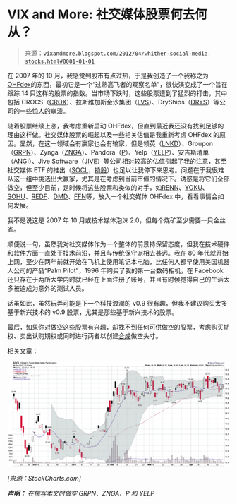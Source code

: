 <!--yml

category: 未分类

date: 2024-05-18 16:31:51

-->

# VIX and More: 社交媒体股票何去何从？

> 来源：[`vixandmore.blogspot.com/2012/04/whither-social-media-stocks.html#0001-01-01`](http://vixandmore.blogspot.com/2012/04/whither-social-media-stocks.html#0001-01-01)

在 2007 年的 10 月，我感觉到股市有点过热，于是我创造了一个我称之为[OHFdex](http://vixandmore.blogspot.com/search/label/OHFdex)的东西，最初它是一个“过熟高飞者的观察名单”，很快演变成了一个旨在跟踪 14 只这样的股票的指数。当市场下跌时，这些股票遭到了猛烈的打击，其中包括 CROCS（[CROX](http://vixandmore.blogspot.com/search/label/CROX)）、拉斯维加斯金沙集团（[LVS](http://vixandmore.blogspot.com/search/label/LVS)）、DryShips（[DRYS](http://vixandmore.blogspot.com/search/label/DRY)）等公司的一些[惊人的崩溃](http://vixandmore.blogspot.com/2008/10/ohfdex-one-year-later.html)。

随着股票继续上涨，我考虑重新启动 OHFdex，但直到最近我还没有找到足够的理由这样做。社交媒体股票的崛起以及一些相关估值是我重新考虑 OHFdex 的原因。显然，在这一领域会有赢家也会有输家，但是领英（[LNKD](http://vixandmore.blogspot.com/search/label/LNKD)）、Groupon（[GRPN](http://vixandmore.blogspot.com/search/label/GRPN)）、Zynga（[ZNGA](http://vixandmore.blogspot.com/search/label/ZNGA)）、Pandora（[P](http://vixandmore.blogspot.com/search/label/P)）、Yelp（[YELP](http://vixandmore.blogspot.com/search/label/YELP)）、安吉斯清单（[ANGI](http://vixandmore.blogspot.com/search/label/ANGI)）、Jive Software（[JIVE](http://vixandmore.blogspot.com/search/label/JIVE)）等公司相对较高的估值引起了我的注意，甚至社交媒体 ETF 的推出（[SOCL](http://vixandmore.blogspot.com/search/label/SOCL)，[持股](http://globalxfunds.com/fundholdings.php?fundid=20164&catid=27)）也足以让我停下来思考。问题在于我很难从这一组中挑选出大赢家，尤其是在考虑到当前市值的情况下。诱惑是将它们全部做空，但至少目前，是时候将这些股票和类似的对手，如[RENN](http://vixandmore.blogspot.com/search/label/RENN)、[YOKU](http://vixandmore.blogspot.com/search/label/YOKU)、[SOHU](http://vixandmore.blogspot.com/search/label/SOHU)、[REDF](http://vixandmore.blogspot.com/search/label/REDF)、[DMD](http://vixandmore.blogspot.com/search/label/DMD)、[FFN](http://vixandmore.blogspot.com/search/label/FFN)等，放入一个社交媒体 OHFdex 中，看看事情会如何发展。

我不是说这是 2007 年 10 月或技术媒体泡沫 2.0，但每个煤矿至少需要一只金丝雀。

顺便说一句，虽然我对社交媒体作为一个整体的前景持保留态度，但我在技术硬件和软件方面一直处于技术前沿，并且与传统保守派相去甚远。我在 80 年代就开始上网，至少在两年前就开始在飞机上使用笔记本电脑，比任何人都早使用美国机器人公司的产品“Palm Pilot”，1996 年购买了我的第一台数码相机，在 Facebook 还只存在于两所大学内时就已经在上面注册了账号，并且有时候觉得自己的生活太多被迫成为意外的测试人员。

话虽如此，虽然玩弄可能是下一个科技浪潮的 v0.9 很有趣，但我不建议购买太多基于新兴技术的 v0.9 股票，尤其是那些基于新兴技术的股票。

最后，如果你对做空这些股票有兴趣，却找不到任何可供做空的股票，考虑购买期权、卖出认购期权或同时进行两者以创建[合成](http://vixandmore.blogspot.com/search/label/synthetic)做空头寸。

相关文章：

*![](img/33e0167ae52c6c56a7291a0742e1e8c2.png)*

*[来源：StockCharts.com]*

***声明：*** *在撰写本文时做空 GRPN、ZNGA、P 和 YELP*
